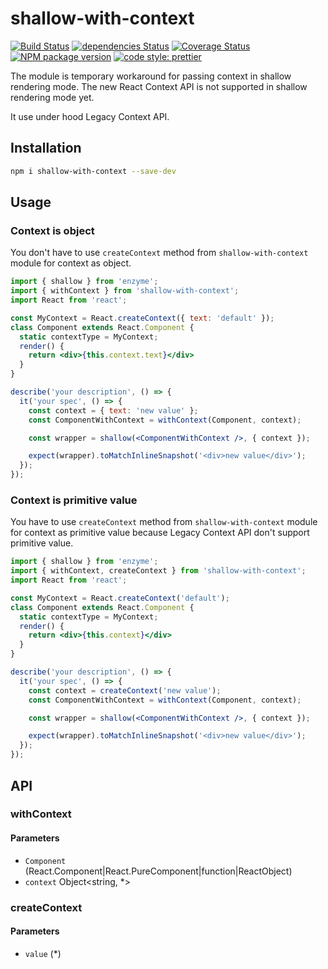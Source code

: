 # shallow-with-context

[![Build Status](https://travis-ci.org/mjancarik/shallow-with-context.svg?branch=master)](https://travis-ci.org/mjancarik/shallow-with-context) [![dependencies Status](https://david-dm.org/mjancarik/shallow-with-context/status.svg)](https://david-dm.org/mjancarik/shallow-with-context)
[![Coverage Status](https://coveralls.io/repos/github/mjancarik/shallow-with-context/badge.svg?branch=master)](https://coveralls.io/github/mjancarik/shallow-with-context?branch=master)
[![NPM package version](https://img.shields.io/npm/v/shallow-with-context/latest.svg)](https://www.npmjs.com/package/shallow-with-context)
[![code style: prettier](https://img.shields.io/badge/code_style-prettier-ff69b4.svg?style=flat-square)](https://github.com/prettier/prettier)

The module is temporary workaround for passing context in shallow rendering mode. The new React Context API is not supported in shallow rendering mode yet.

It use under hood Legacy Context API.

## Installation

```bash
npm i shallow-with-context --save-dev
```

## Usage

### Context is object

You don't have to use `createContext` method from `shallow-with-context` module for context as object.  

``` jsx
import { shallow } from 'enzyme';
import { withContext } from 'shallow-with-context';
import React from 'react';

const MyContext = React.createContext({ text: 'default' });
class Component extends React.Component {
  static contextType = MyContext;
  render() {
    return <div>{this.context.text}</div>
  }
}

describe('your description', () => {
  it('your spec', () => {
    const context = { text: 'new value' };
    const ComponentWithContext = withContext(Component, context);

    const wrapper = shallow(<ComponentWithContext />, { context });

    expect(wrapper).toMatchInlineSnapshot('<div>new value</div>');
  });
});
```

### Context is primitive value

You have to use `createContext` method from `shallow-with-context` module for context as primitive value because Legacy Context API don't support primitive value. 

``` jsx
import { shallow } from 'enzyme';
import { withContext, createContext } from 'shallow-with-context';
import React from 'react';

const MyContext = React.createContext('default');
class Component extends React.Component {
  static contextType = MyContext;
  render() {
    return <div>{this.context}</div>
  }
}

describe('your description', () => {
  it('your spec', () => {
    const context = createContext('new value');
    const ComponentWithContext = withContext(Component, context);

    const wrapper = shallow(<ComponentWithContext />, { context });

    expect(wrapper).toMatchInlineSnapshot('<div>new value</div>');
  });
});
```

## API
### withContext
#### Parameters

-   `Component` (React.Component|React.PureComponent|function|ReactObject)
-   `context` Object<string, *>

### createContext
#### Parameters

-   `value` (*)
